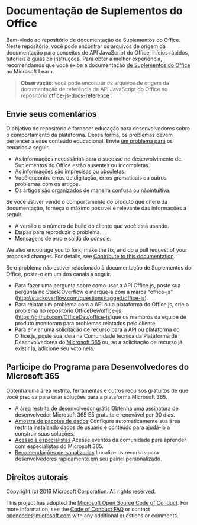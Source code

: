 # <a name="office-add-ins-documentation"></a>Documentação de Suplementos do Office

Bem-vindo ao repositório de documentação de Suplementos do Office. Neste repositório, você pode encontrar os arquivos de origem da documentação para conceitos de API JavaScript do Office, inícios rápidos, tutoriais e guias de instruções. Para obter a melhor experiência, recomendamos que você exiba a documentação [de Suplementos do Office](https://learn.microsoft.com/office/dev/add-ins) no Microsoft Learn.

> **Observação**: você pode encontrar os arquivos de origem da documentação de referência da API JavaScript do Office no repositório [office-js-docs-reference](https://github.com/OfficeDev/office-js-docs-reference) .

## <a name="give-us-your-feedback"></a>Envie seus comentários

O objetivo do repositório é fornecer educação para desenvolvedores sobre o comportamento da plataforma. Dessa forma, os problemas devem pertencer a esse conteúdo educacional. Envie [um problema para](https://github.com/OfficeDev/office-js-docs-pr/issues) os cenários a seguir.

- As informações necessárias para o sucesso no desenvolvimento de Suplementos do Office estão ausentes ou incompletas.
- As informações são imprecisas ou obsoletas.
- Você encontra erros de digitação, erros gramaticais ou outros problemas com os artigos.
- Os artigos são organizados de maneira confusa ou nãointuitiva.

Se você estiver vendo o comportamento do produto que difere da documentação, forneça o máximo possível e relevante das informações a seguir.

- A versão e o número de build do cliente que você está usando.
- Etapas para reproduzir o problema.
- Mensagens de erro e saída do console.

We also encourage you to fork, make the fix, and do a pull request of your proposed changes. For details, see [Contribute to this documentation](Contributing.md).

Se o problema não estiver relacionado à documentação de Suplementos do Office, poste-o em um dos canais a seguir.

- Para fazer uma pergunta sobre como usar a API Office.js, poste sua pergunta no Stack Overflow e marque-a com a marca "office-js" (http://stackoverflow.com/questions/tagged/office-js).
- Para relatar um problema com a API ou a plataforma do Office.js, crie o problema no repositório OfficeDev/office-js (https://github.com/OfficeDev/office-js)que os membros da equipe de produto monitoram para problemas relatados pelo cliente.
- Para enviar uma solicitação de recurso para a API ou plataforma do Office.js, poste sua ideia na Comunidade técnica da Plataforma de Desenvolvedores do [Microsoft 365](https://techcommunity.microsoft.com/t5/microsoft-365-developer-platform/idb-p/Microsoft365DeveloperPlatform) ou, se a solicitação de recurso já existir lá, adicione seu voto nela.

## <a name="join-the-microsoft-365-developer-program"></a>Participe do Programa para Desenvolvedores do Microsoft 365

Obtenha uma área restrita, ferramentas e outros recursos gratuitos de que você precisa para criar soluções para a plataforma Microsoft 365.

- [A área restrita de desenvolvedor grátis](https://developer.microsoft.com/microsoft-365/dev-program#Subscription) Obtenha uma assinatura de desenvolvedor Microsoft 365 E5 gratuita e renovável por 90 dias.
- [Amostra de pacotes de dados](https://developer.microsoft.com/microsoft-365/dev-program#Sample) Configure automaticamente sua área restrita instalando dados de usuário e conteúdo para ajudá-lo a construir suas soluções.
- [Acesso a especialistas](https://developer.microsoft.com/microsoft-365/dev-program#Experts) Acesse eventos da comunidade para aprender com especialistas do Microsoft 365.
- [Recomendações personalizadas](https://developer.microsoft.com/microsoft-365/dev-program#Recommendations) Localize os recursos para desenvolvedores rapidamente em seu painel personalizado.


## <a name="copyright"></a>Direitos autorais

Copyright (c) 2016 Microsoft Corporation. All rights reserved.


This project has adopted the [Microsoft Open Source Code of Conduct](https://opensource.microsoft.com/codeofconduct/). For more information, see the [Code of Conduct FAQ](https://opensource.microsoft.com/codeofconduct/faq/) or contact [opencode@microsoft.com](mailto:opencode@microsoft.com) with any additional questions or comments.
